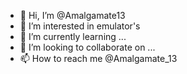 - 👋 Hi, I’m @Amalgamate13
- 👀 I’m interested in emulator's 
- 🌱 I’m currently learning ...
- 💞️ I’m looking to collaborate on ...
- 📫 How to reach me @Amalgamate_13

<!---
Amalgamate13/Amalgamate13 is a ✨ special ✨ repository because its `README.md` (this file) appears on your GitHub profile.
You can click the Preview link to take a look at your changes.
--->
